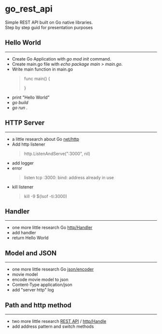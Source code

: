 # go_rest_api
Simple REST API built on Go native libraries.  
Step by step guid for presentation purposes

## Hello World
---
- Create Go Application with *go mod init* command.  
- Create main.go file with *echo package main > main.go*.  
- Write main function in main.go    
    >    func main() {
    >
    >   }
- print "Hello World"
- *go build*
- *go run .*

## HTTP Server
---
- a little research about Go [net/http](https://pkg.go.dev/net/http)
- Add http listener
    >   http.ListenAndServe(":3000", nil)
- add logger
- error 
    > listen tcp :3000: bind: address already in use
- kill listener 
    >   kill -9 $(lsof -ti:3000)

## Handler
---
- one more little research Go [http/Handler](https://pkg.go.dev/net/http#Handler)
- add handler 
- return Hello World

## Model and JSON
---
- one more little research Go [json/encoder](https://pkg.go.dev/encoding/json#Encoder)
- movie model
- encode movie model to json
- Content-Type application/json
- add "server http" log

## Path and http method
---
- two more little research [REST API](https://www.restapitutorial.com/lessons/restquicktips.html) / [http/Handle](https://pkg.go.dev/net/http#Handle)
- add address pattern and switch methods


